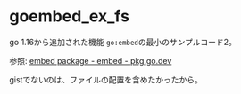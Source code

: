 # goembed_ex_fs

go 1.16から追加された機能
`go:embed`の最小のサンプルコード2。

参照: [embed package - embed - pkg.go.dev](https://pkg.go.dev/embed)

gistでないのは、ファイルの配置を含めたかったから。
